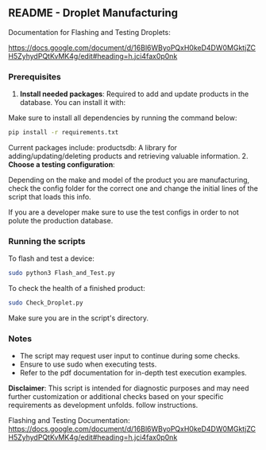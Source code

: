 ## README - Droplet Manufacturing

Documentation for Flashing and Testing Droplets:

https://docs.google.com/document/d/16Bl6WByoPQxH0keD4DW0MGktjZCH5ZyhydPQtKvMK4g/edit#heading=h.jci4fax0p0nk

### Prerequisites

1. **Install needed packages**: Required to add and update products in the database. You can install it with:

Make sure to install all dependencies by running the command below:

```bash
pip install -r requirements.txt
```

Current packages include:
productsdb: A library for adding/updating/deleting products and retrieving valuable information.
2. **Choose a testing configuration**:

Depending on the make and model of the product you are manufacturing, check the config folder for the correct one and change the initial lines of the script that loads this info.

If you are a developer make sure to use the test configs in order to not polute the production database.

### Running the scripts

To flash and test a device:

```bash
sudo python3 Flash_and_Test.py
```

To check the health of a finished product:

```bash
sudo Check_Droplet.py
```

Make sure you are in the script's directory.

### Notes

- The script may request user input to continue during some checks.
- Ensure to use sudo when executing tests.
- Refer to the pdf documentation for in-depth test execution examples.

**Disclaimer**: This script is intended for diagnostic purposes and may need further customization or additional checks based on your specific requirements as development unfolds.
follow instructions.

Flashing and Testing Documentation:
https://docs.google.com/document/d/16Bl6WByoPQxH0keD4DW0MGktjZCH5ZyhydPQtKvMK4g/edit#heading=h.jci4fax0p0nk
